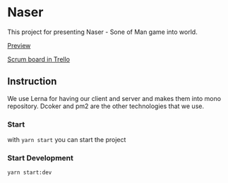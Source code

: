 # Naser

This project for presenting Naser - Sone of Man game into world.

[Preview](https://son-of-man.herokuapp.com "Preview WebPage")

[Scrum board in Trello](https://trello.com/b/QaA160ZU/ "Scrum board for developer")


## Instruction

We use Lerna for having our client and server and makes them into mono repository.
Dcoker and pm2 are the other technologies that we use.

### Start

with `yarn start` you can start the project


### Start Development
`yarn start:dev`
